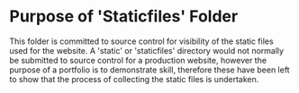 # Purpose of 'Staticfiles' Folder

This folder is committed to source control for visibility of the static files used for the website. A 'static' or 'staticfiles' directory would not normally be submitted to source control for a production website, however the purpose of a portfolio is to demonstrate skill, therefore these have been left to show that the process of collecting the static files is undertaken.
